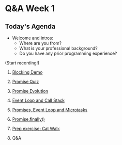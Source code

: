 # Q&A Week 1

## Today's Agenda

- Welcome and intros:
  - Where are you from?
  - What is your professional background?
  - Do you have any prior programming experience?

(Start recording!)

1. [Blocking Demo](1-blocking/README.md)

2. [Promise Quiz](2-promise-quiz/README.md)

3. [Promise Evolution](3-promise-evolution/README.md)

4. [Event Loop and Call Stack](4-eventloop/README.md)

5. [Promises, Event Loop and Microtasks](5-promises-microtasks/README.md)

6. [Promise.finally()](6-promise-finally/README.md)

7. [Prep exercise: Cat Walk](7-catwalk/README.md)

8. Q&A
